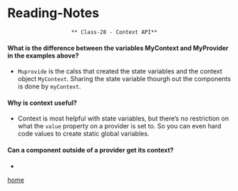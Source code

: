 # Reading-Notes

                        ** Class-28 - Context API**

#### What is the difference between the variables MyContext and MyProvider in the examples above?

* `Muprovide` is the calss that created the state variables and the context object `MyContext`. Sharing the state variable thourgh out the components is done by `myContext`.

#### Why is context useful?

* Context is most helpful with state variables, but there’s no restriction on what the `value` property on a provider is set to. So you can even hard code values to create static global variables.

#### Can a component outside of a provider get its context?

*

[home](https://eyob1984.github.io/reading-notes/)
  
